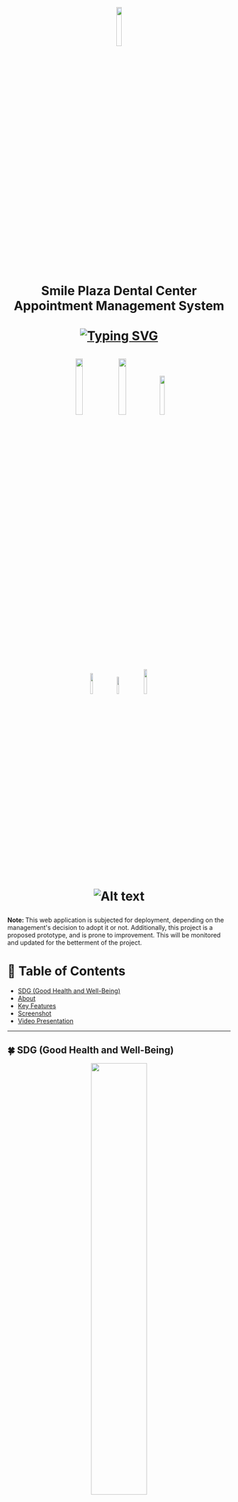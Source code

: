 
<p align= "center">
  <img src= "https://github.com/Seankyron/dental_clinic/assets/123806801/bbea19a8-18d0-431d-a4f8-ff353f210874"  width="15%" height="15%">
</p>
<h1 align="center">
  Smile Plaza Dental Center Appointment Management System<br>
  <br>
  <a href="https://git.io/typing-svg"><img src="https://readme-typing-svg.demolab.com?font=poppins&weight=900&size=35&pause=1000&center=true&vCenter=true&random=false&width=435&lines=Family+Dentist+;General+Dentistry;Orthodontics" alt="Typing SVG" /></a><br>
  <br>
  <img src= "http://ForTheBadge.com/images/badges/made-with-python.svg" width="18%" height="18%">
  <img src= "https://img.shields.io/badge/Made%20with-JavaScript-1f425f.svg" width="18%" height="18%">
  <img src= "https://img.shields.io/badge/Made%20for-VSCode-1f425f.svg" width="15%" height="15%">
  <br>
  <img src= "http://ForTheBadge.com/images/badges/uses-html.svg" width="11%" height="11%">
  <img src= "http://ForTheBadge.com/images/badges/uses-css.svg" width="10%" height="10%">
  <a href="https://www.facebook.com/smileplazaDC">
  <img src="https://img.shields.io/badge/Facebook-0866FF.svg?style=for-the-badge&logo=Facebook&logoColor=white" width="12%" height="12%">
</a>

![Alt text](https://raw.githubusercontent.com/Trilokia/Trilokia/379277808c61ef204768a61bbc5d25bc7798ccf1/bottom_header.svg)
  
</h1>
<p1 align="center">
  <strong>Note: </strong>This web application is subjected for deployment, depending on the management's decision to adopt it or not. Additionally, this project is a proposed prototype, and is prone to improvement. This will be monitored and updated for the betterment of the project.
</p1>

# :book:  Table of Contents
* [SDG (Good Health and Well-Being)](https://github.com/Seankyron/dental_clinic/blob/main/README.md#four_leaf_clover-sdg-good-health-and-well-being)
* [About](https://github.com/Seankyron/dental_clinic/blob/main/README.md#bulb-about)
* [Key Features](https://github.com/Seankyron/dental_clinic/blob/main/README.md#old_key-key-features)
* [Screenshot](https://github.com/Seankyron/dental_clinic/blob/main/README.md#mag_right-screenshot-)
* [Video Presentation](https://github.com/Seankyron/dental_clinic/blob/main/README.md#clapper-video-presentation) 
---

## :four_leaf_clover: SDG (Good Health and Well-Being)
<p align="center">
<img src="https://github.com/Seankyron/dental_clinic/assets/123806801/8ed0355e-ad8d-464d-b998-d1f9cddd1c069" width="50%" height="50%">
</p>



## :bulb: About

<p align="justify">
&nbsp;&nbsp;&nbsp;The <strong>Smile Plaza Dental Center Appointment System</strong> is a <strong>web application</strong> designed to streamline the <strong>appointment scheduling process</strong> for both customers and administrative staff, particularly dentists. This system empowers customers to <strong>effortlessly book appointments</strong> online, while providing administrative access for managing these appointments efficiently. This Dental Appointment System is based on the traditional appointment system of Smile Plaza Dental Center located at Candelaria, Quezon.

</p>



## :old_key: Key Features
:memo: **Home** <br>
<br>
&nbsp;&nbsp;&nbsp; :one: **Home** <br>
&nbsp;&nbsp;&nbsp;&nbsp;&nbsp;  :heavy_check_mark:  Dental Clinic Name: Prominently displayed on the homepage.<br>
<br>
&nbsp;&nbsp;&nbsp; :two: **About** <br>
&nbsp;&nbsp;&nbsp;&nbsp;&nbsp; :heavy_check_mark: Information about the dental clinic. <br>
&nbsp;&nbsp;&nbsp;&nbsp;&nbsp; :heavy_check_mark: Mission <br>
&nbsp;&nbsp;&nbsp;&nbsp;&nbsp; :heavy_check_mark: Values <br>
<br>
&nbsp;&nbsp;&nbsp; :three: **Treatments** <br>
&nbsp;&nbsp;&nbsp;&nbsp;&nbsp; :heavy_check_mark: List of services such as: Dental Consultation <br> 
&nbsp;&nbsp;&nbsp;&nbsp;&nbsp;  :heavy_check_mark: Orthodontics <br> 
&nbsp;&nbsp;&nbsp;&nbsp;&nbsp;  :heavy_check_mark: Oral Prophylaxis <br>
&nbsp;&nbsp;&nbsp;&nbsp;&nbsp;  :heavy_check_mark: Tooth Restoration <br>
&nbsp;&nbsp;&nbsp;&nbsp;&nbsp;  :heavy_check_mark: Tooth Extraction <br>
&nbsp;&nbsp;&nbsp;&nbsp;&nbsp;  :heavy_check_mark: Odontectomy <br> 
&nbsp;&nbsp;&nbsp;&nbsp;&nbsp;  :heavy_check_mark: Dentures <br>
<br>
&nbsp;&nbsp;&nbsp; :four: **Clinic Hours** <br> 
&nbsp;&nbsp;&nbsp;&nbsp;&nbsp;  :heavy_check_mark: Displayed clinic days and hours <br>
&nbsp;&nbsp;&nbsp;&nbsp;&nbsp; :heavy_check_mark: Maps showing the direction of the clinic.<br>
<br>
&nbsp;&nbsp;&nbsp; :five: **Contact Us** <br>
&nbsp;&nbsp;&nbsp;&nbsp;&nbsp;  :heavy_check_mark: Phone number <br>
&nbsp;&nbsp;&nbsp;&nbsp;&nbsp; :heavy_check_mark: Email address <br>
&nbsp;&nbsp;&nbsp;&nbsp;&nbsp; :heavy_check_mark: Physical location <br>
&nbsp;&nbsp;&nbsp;&nbsp;&nbsp; :heavy_check_mark: Sends email for inquiries. <br>
&nbsp;&nbsp;&nbsp;&nbsp;&nbsp;  :heavy_check_mark: Social media links <br>
<br>
&nbsp;&nbsp;&nbsp; :six: **Appointment** <br>
&nbsp;&nbsp;&nbsp;&nbsp;&nbsp; :heavy_check_mark: Only available after creating an account.<br>
&nbsp;&nbsp;&nbsp;&nbsp;&nbsp;  :heavy_check_mark: Schedule appointments. <br>
&nbsp;&nbsp;&nbsp;&nbsp;&nbsp;  :heavy_check_mark: Manage existing appointments. <br>
<br>
&nbsp;&nbsp;&nbsp; :seven: **Log In** <br>
&nbsp;&nbsp;&nbsp;&nbsp;&nbsp; :heavy_check_mark: Remembering accounts <br>
&nbsp;&nbsp;&nbsp;&nbsp;&nbsp; :heavy_check_mark: Recaptcha verification <br>
&nbsp;&nbsp;&nbsp;&nbsp;&nbsp; :heavy_check_mark: Password recovery option. <br>
<br>
&nbsp;&nbsp;&nbsp; :eight: **Register** <br>
&nbsp;&nbsp;&nbsp;&nbsp;&nbsp; :heavy_check_mark: Input personal information. <br>
&nbsp;&nbsp;&nbsp;&nbsp;&nbsp; :heavy_check_mark: Set up an account with an email and password. <br>
<br>
<br>
:woman_health_worker: **Admin** <br>
<br>
&nbsp;&nbsp;&nbsp; :one: **Dashboard** <br>
&nbsp;&nbsp;&nbsp;&nbsp;&nbsp; :heavy_check_mark: Total number of patients<br>
&nbsp;&nbsp;&nbsp;&nbsp;&nbsp; :heavy_check_mark: Pending appointments <br> 
&nbsp;&nbsp;&nbsp;&nbsp;&nbsp; :heavy_check_mark: Unfinished appointments <br> 
&nbsp;&nbsp;&nbsp;&nbsp;&nbsp; :heavy_check_mark: Accepted appointments <br> 
&nbsp;&nbsp;&nbsp;&nbsp;&nbsp; :heavy_check_mark: Canceled appointments <br>
&nbsp;&nbsp;&nbsp;&nbsp;&nbsp; :heavy_check_mark: Rejected appointments <br>
<br>
&nbsp;&nbsp;&nbsp; :two: **Schedule** <br>
&nbsp;&nbsp;&nbsp;&nbsp;&nbsp; :heavy_check_mark: Allows the admin to view appointments on a calendar. <br>
&nbsp;&nbsp;&nbsp;&nbsp;&nbsp; :heavy_check_mark: Manages appointment of customers. <br>
&nbsp;&nbsp;&nbsp;&nbsp;&nbsp; :heavy_check_mark: Sends email after accepting or rejecting the appointment to the user. <br>
&nbsp;&nbsp;&nbsp;&nbsp;&nbsp; :heavy_check_mark: It can also manage clinic working days <br>
&nbsp;&nbsp;&nbsp;&nbsp;&nbsp; :heavy_check_mark: Automatically rejects and cancels existing appointments in that day after adding holiday<br>
<br>
&nbsp;&nbsp;&nbsp; :three: **Patient Log** <br>
&nbsp;&nbsp;&nbsp;&nbsp;&nbsp; :heavy_check_mark: Patient ID <br>
&nbsp;&nbsp;&nbsp;&nbsp;&nbsp; :heavy_check_mark: Patient's personal information <br>
&nbsp;&nbsp;&nbsp;&nbsp;&nbsp; :heavy_check_mark: Number of appointments made by the patient <br>
<br>
&nbsp;&nbsp;&nbsp; :four: **Post** <br>
&nbsp;&nbsp;&nbsp;&nbsp;&nbsp; :heavy_check_mark: Create announcements or posts for patients or staff. <br>
&nbsp;&nbsp;&nbsp;&nbsp;&nbsp; :heavy_check_mark: Create announcements or posts  automatically after adding holiday. <br>
<br>
&nbsp;&nbsp;&nbsp; :five: **Announcement** <br>
&nbsp;&nbsp;&nbsp;&nbsp;&nbsp; :heavy_check_mark: View created posts/announcements <br>
&nbsp;&nbsp;&nbsp;&nbsp;&nbsp; :heavy_check_mark: Update or delete existing announcements. <br>
&nbsp;&nbsp;&nbsp;&nbsp;&nbsp; :heavy_check_mark: Pagination feature <br>
<br>
&nbsp;&nbsp;&nbsp; :six: **Account** <br>
&nbsp;&nbsp;&nbsp;&nbsp;&nbsp; :heavy_check_mark: Access to: Admin's account information and ability to update account details. <br>
<br>
&nbsp;&nbsp;&nbsp; :seven: **Logout** <br>
&nbsp;&nbsp;&nbsp;&nbsp;&nbsp; :heavy_check_mark: Provides a secure way to log out of the admin account.<br>
<br>
<br>
:bust_in_silhouette: **Patient** <br>
<br>
&nbsp;&nbsp;&nbsp; :one: **Announcement** <br>
&nbsp;&nbsp;&nbsp;&nbsp;&nbsp; :heavy_check_mark: Access announcements made by the admin. <br>
&nbsp;&nbsp;&nbsp;&nbsp;&nbsp; :heavy_check_mark: Check dental clinic hours or updates. <br>
<br>
&nbsp;&nbsp;&nbsp; :two: **My Appointment** <br>
&nbsp;&nbsp;&nbsp;&nbsp;&nbsp; :heavy_check_mark: Book appointments conveniently. <br>
&nbsp;&nbsp;&nbsp;&nbsp;&nbsp; :heavy_check_mark: Select preferred date and time. <br> 
&nbsp;&nbsp;&nbsp;&nbsp;&nbsp; :heavy_check_mark: Choose a needed service. <br>
&nbsp;&nbsp;&nbsp;&nbsp;&nbsp; :heavy_check_mark: Added holiday dates, past dates, and walk-in dates cannot be accessed by the user. <br>
&nbsp;&nbsp;&nbsp;&nbsp;&nbsp; :heavy_check_mark: Receive email confirmation after appointment. <br>
<br>
&nbsp;&nbsp;&nbsp; :three: **History** <br>
&nbsp;&nbsp;&nbsp;&nbsp;&nbsp; :heavy_check_mark: Details of past appointments.<br>
<br>
&nbsp;&nbsp;&nbsp; :four: **Account** <br>
&nbsp;&nbsp;&nbsp;&nbsp;&nbsp; :heavy_check_mark: Update account <br>
&nbsp;&nbsp;&nbsp;&nbsp;&nbsp; :heavy_check_mark: Manage account details <br>
<br>
&nbsp;&nbsp;&nbsp; :five: **Logout** <br>
&nbsp;&nbsp;&nbsp;&nbsp;&nbsp; :heavy_check_mark: Provides a secure way to log out of the patient's account. <br>
<br>
<br>
## :camera: **Screenshot** <br>
:one: **Home** <br>
<br>
<img src= "https://github.com/Seankyron/dental_clinic/assets/123806801/af1c8413-2433-4b36-99ea-1a3443f19908">
<br>
<img src= "https://github.com/Seankyron/dental_clinic/assets/123806801/50bb3c6d-4618-41d6-8af5-2abe45354fca"><br>
<br>
<img src= "https://github.com/Seankyron/dental_clinic/assets/123806801/25a41deb-998c-4ae4-b303-f4f7118fdbaa"><br>
<br>
<img src= "https://github.com/Seankyron/dental_clinic/assets/123806801/cf756f4f-1e71-4167-9d81-ae58005d965f"><br>
<br>
<img src= "https://github.com/Seankyron/dental_clinic/assets/123806801/b42dd752-36d1-405b-b3b7-b31820f9b938"><br>
<br>
<img src= "https://github.com/Seankyron/dental_clinic/assets/123806801/0d52e9c0-db9f-46d3-bab5-ff22afbcd80f"><br>
<br>
<img src= "https://github.com/Seankyron/dental_clinic/assets/123806801/57543e9c-2e61-4404-8ac1-51b7eea71d4d"><br>
<br>
<img src= "https://github.com/Seankyron/dental_clinic/assets/123806801/0f486e69-3d77-4edd-aa37-541ffb5098b2"><br>
<br>
<br>
:two: **Admin** <br>
<br>
<img src= "https://github.com/Seankyron/dental_clinic/assets/123806801/114d3b9d-3c28-4c08-a9ce-8b65ed68aba7"><br>
<br>
<img src= "https://github.com/Seankyron/dental_clinic/assets/123806801/befef90c-c482-41c5-b65a-9a21b5edd142"><br>
<br>
<img src= "https://github.com/Seankyron/dental_clinic/assets/123806801/66e11d4a-f1d2-4a72-835a-12803c8368f0"><br>
<br>
<img src= "https://github.com/Seankyron/dental_clinic/assets/123806801/d5607ac4-bdb7-4dfe-a502-144b4b79f869"><br>
<br>
<img src= "https://github.com/Seankyron/dental_clinic/assets/123806801/f28a7b95-15cd-4b9f-a95c-6555cbe1a081"><br>
<br>
<img src= "https://github.com/Seankyron/dental_clinic/assets/123806801/d1a65ac5-a552-493f-ad14-f664a754cacf"><br>
<br>
<img src= "https://github.com/Seankyron/dental_clinic/assets/123806801/5e8700b4-e5d2-4e44-a773-a6e6546302c1"><br>
<br>
<br>
:three: **Patient** <br>
<br>
<img src= "https://github.com/Seankyron/dental_clinic/assets/123806801/4aea9d8d-aaac-41d1-8343-896700b9d8bc"><br>
<br>
<img src= "https://github.com/Seankyron/dental_clinic/assets/123806801/3afc902d-de99-40a2-b222-fc0e67b25585"><br>
<br>
<img src= "https://github.com/Seankyron/dental_clinic/assets/123806801/e94b9a2a-fb6b-4b8b-a396-32679089616e"><br>
<br>
<img src= "https://github.com/Seankyron/dental_clinic/assets/123806801/044dfae5-ae8e-402e-8956-543bd3f9ebd4"><br>
<br>
<img src= "https://github.com/Seankyron/dental_clinic/assets/123806801/b12606de-18c6-4f4f-ba3a-426d9cf168d1"><br>
<br>

## :clapper: **Video Presentation**
Click [here](https://drive.google.com/file/d/1LLj0_-1ndpabHSJ4Js-HfZcyw3hV0dSy/view?usp=drive_link) for the OOP video presentation <br>
Click [here](https://drive.google.com/file/d/1RftWbEvl6plK7QNhMd0i1FhUBz50_a8Z/view?usp=sharing) for the DBMS video presentation 
















